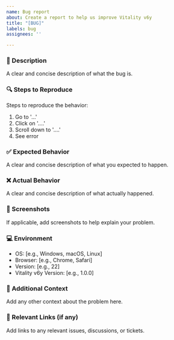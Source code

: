 ```yaml
---
name: Bug report
about: Create a report to help us improve Vitality v6y
title: "[BUG]"
labels: bug
assignees: ''

---
```


### 🐛 Description
A clear and concise description of what the bug is.

### 🔍 Steps to Reproduce
Steps to reproduce the behavior:
1. Go to '...'
2. Click on '....'
3. Scroll down to '....'
4. See error

### ✅ Expected Behavior
A clear and concise description of what you expected to happen.

### ❌ Actual Behavior
A clear and concise description of what actually happened.

### 📸 Screenshots
If applicable, add screenshots to help explain your problem.

### 💻 Environment
- OS: [e.g., Windows, macOS, Linux]
- Browser: [e.g., Chrome, Safari]
- Version: [e.g., 22]
- Vitality v6y Version: [e.g., 1.0.0]

### 📝 Additional Context
Add any other context about the problem here.

### 🔗 Relevant Links (if any)
Add links to any relevant issues, discussions, or tickets.
